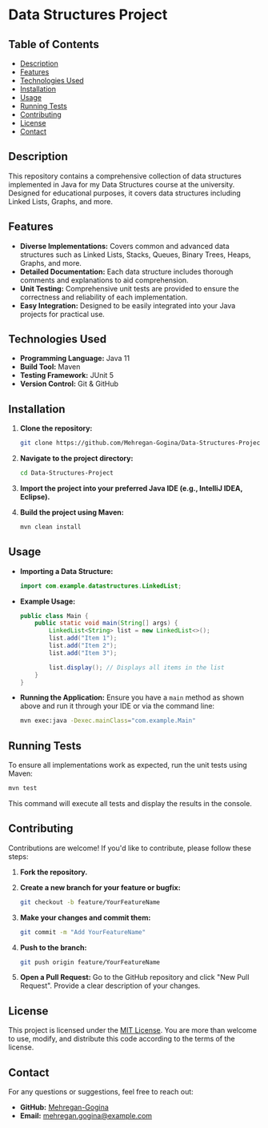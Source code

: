 

# Data Structures Project

## Table of Contents
- [Description](#description)
- [Features](#features)
- [Technologies Used](#technologies-used)
- [Installation](#installation)
- [Usage](#usage)
- [Running Tests](#running-tests)
- [Contributing](#contributing)
- [License](#license)
- [Contact](#contact)

## Description
This repository contains a comprehensive collection of data structures implemented in Java for my Data Structures course at the university. Designed for educational purposes, it covers data structures including Linked Lists, Graphs, and more.

## Features
- **Diverse Implementations:** Covers common and advanced data structures such as Linked Lists, Stacks, Queues, Binary Trees, Heaps, Graphs, and more.
- **Detailed Documentation:** Each data structure includes thorough comments and explanations to aid comprehension.
- **Unit Testing:** Comprehensive unit tests are provided to ensure the correctness and reliability of each implementation.
- **Easy Integration:** Designed to be easily integrated into your Java projects for practical use.

## Technologies Used
- **Programming Language:** Java 11
- **Build Tool:** Maven
- **Testing Framework:** JUnit 5
- **Version Control:** Git & GitHub

## Installation
1. **Clone the repository:**
    ```sh
    git clone https://github.com/Mehregan-Gogina/Data-Structures-Project.git
    ```

2. **Navigate to the project directory:**
    ```sh
    cd Data-Structures-Project
    ```

3. **Import the project into your preferred Java IDE (e.g., IntelliJ IDEA, Eclipse).**

4. **Build the project using Maven:**
    ```sh
    mvn clean install
    ```

## Usage
- **Importing a Data Structure:**
    ```java
    import com.example.datastructures.LinkedList;
    ```

- **Example Usage:**
    ```java
    public class Main {
        public static void main(String[] args) {
            LinkedList<String> list = new LinkedList<>();
            list.add("Item 1");
            list.add("Item 2");
            list.add("Item 3");

            list.display(); // Displays all items in the list
        }
    }
    ```

- **Running the Application:**
    Ensure you have a `main` method as shown above and run it through your IDE or via the command line:
    ```sh
    mvn exec:java -Dexec.mainClass="com.example.Main"
    ```

## Running Tests
To ensure all implementations work as expected, run the unit tests using Maven:
```sh
mvn test
```
This command will execute all tests and display the results in the console.

## Contributing
Contributions are welcome! If you'd like to contribute, please follow these steps:

1. **Fork the repository.**

2. **Create a new branch for your feature or bugfix:**
    ```sh
    git checkout -b feature/YourFeatureName
    ```

3. **Make your changes and commit them:**
    ```sh
    git commit -m "Add YourFeatureName"
    ```

4. **Push to the branch:**
    ```sh
    git push origin feature/YourFeatureName
    ```

5. **Open a Pull Request:** Go to the GitHub repository and click "New Pull Request". Provide a clear description of your changes.

## License
This project is licensed under the [MIT License](LICENSE). You are more than welcome to use, modify, and distribute this code according to the terms of the license.

## Contact
For any questions or suggestions, feel free to reach out:

- **GitHub:** [Mehregan-Gogina](https://github.com/Mehregan-Gogina)
- **Email:** mehregan.gogina@example.com
